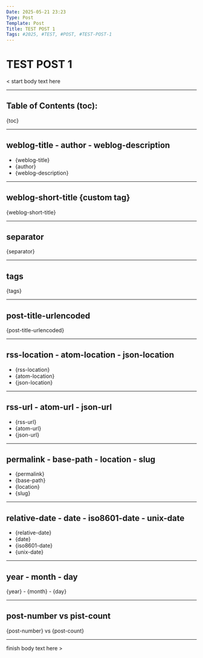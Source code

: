 ```yaml
---
Date: 2025-05-21 23:23
Type: Post
Template: Post
Title: TEST POST 1
Tags: #2025, #TEST, #POST, #TEST-POST-1
---
```


# TEST POST 1

< start body text here

---

## Table of Contents (toc):

{toc}

---

## weblog-title - author - weblog-description

- {weblog-title}
- {author}
- {weblog-description}

---

## weblog-short-title {custom tag}

{weblog-short-title}

---

## separator

{separator}

---

## tags

{tags}

---

## post-title-urlencoded

{post-title-urlencoded}

---

## rss-location - atom-location - json-location

- {rss-location}
- {atom-location}
- {json-location}

---

## rss-url - atom-url - json-url

- {rss-url}
- {atom-url}
- {json-url}

---

## permalink - base-path - location - slug

- {permalink}
- {base-path}
- {location}
- {slug}

---

## relative-date - date - iso8601-date - unix-date

- {relative-date}
- {date}
- {iso8601-date}
- {unix-date}

---

## year - month - day

{year} - {month} - {day}

---

## post-number vs pist-count

{post-number} vs {post-count}

---

finish body text here >
